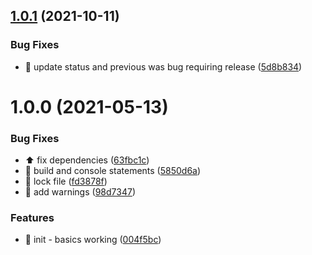 ## [1.0.1](https://github.com/josh-hemphill/vite-plugin-csp/compare/v1.0.0...v1.0.1) (2021-10-11)


### Bug Fixes

* :bug: update status and previous was bug requiring release ([5d8b834](https://github.com/josh-hemphill/vite-plugin-csp/commit/5d8b83449fedc99a85afb066566781d688544c9f))

# 1.0.0 (2021-05-13)


### Bug Fixes

* :arrow_up: fix dependencies ([63fbc1c](https://github.com/josh-hemphill/vite-plugin-csp/commit/63fbc1ce2b48f4d574bd959cbc23c795f64b52a2))
* :bug: build and console statements ([5850d6a](https://github.com/josh-hemphill/vite-plugin-csp/commit/5850d6a9785c1bb5e1b23aeebd1c5e55ae0de5eb))
* :bug: lock file ([fd3878f](https://github.com/josh-hemphill/vite-plugin-csp/commit/fd3878f0c798f19e7bac5b5dcf33cb6f53c4e39d))
* :memo: add warnings ([98d7347](https://github.com/josh-hemphill/vite-plugin-csp/commit/98d73472d7d43f0759065ae30b7444470bcbd3a5))


### Features

* :tada: init - basics working ([004f5bc](https://github.com/josh-hemphill/vite-plugin-csp/commit/004f5bc983d451e07f444a0bfed09de605e9a4a6))
